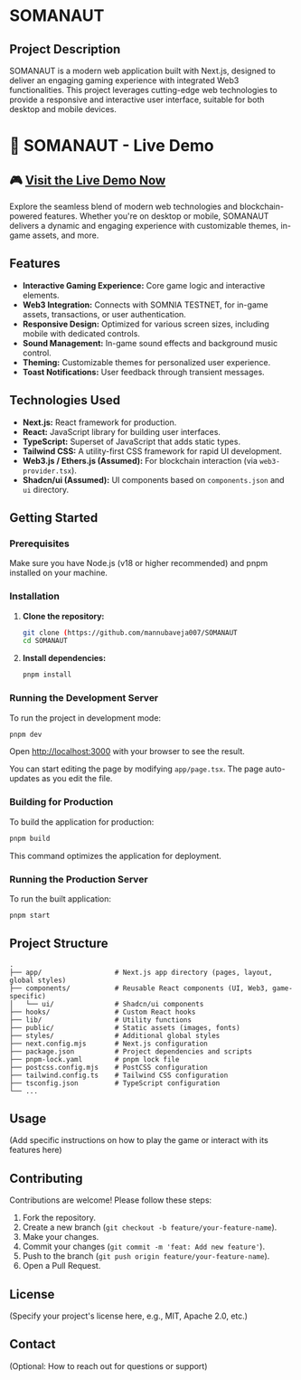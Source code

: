 # SOMANAUT

## Project Description
SOMANAUT is a modern web application built with Next.js, designed to deliver an engaging gaming experience with integrated Web3 functionalities. This project leverages cutting-edge web technologies to provide a responsive and interactive user interface, suitable for both desktop and mobile devices.

# 🌌 SOMANAUT - Live Demo

## 🎮 [Visit the Live Demo Now](https://somanaut.vercel.app/)

Explore the seamless blend of modern web technologies and blockchain-powered features. Whether you're on desktop or mobile, SOMANAUT delivers a dynamic and engaging experience with customizable themes, in-game assets, and more.

## Features
*   **Interactive Gaming Experience:** Core game logic and interactive elements.
*   **Web3 Integration:** Connects with SOMNIA TESTNET, for in-game assets, transactions, or user authentication.
*   **Responsive Design:** Optimized for various screen sizes, including mobile with dedicated controls.
*   **Sound Management:** In-game sound effects and background music control.
*   **Theming:** Customizable themes for personalized user experience.
*   **Toast Notifications:** User feedback through transient messages.

## Technologies Used
*   **Next.js:** React framework for production.
*   **React:** JavaScript library for building user interfaces.
*   **TypeScript:** Superset of JavaScript that adds static types.
*   **Tailwind CSS:** A utility-first CSS framework for rapid UI development.
*   **Web3.js / Ethers.js (Assumed):** For blockchain interaction (via `web3-provider.tsx`).
*   **Shadcn/ui (Assumed):** UI components based on `components.json` and `ui` directory.

## Getting Started

### Prerequisites
Make sure you have Node.js (v18 or higher recommended) and pnpm installed on your machine.

### Installation

1.  **Clone the repository:**
    ```bash
    git clone (https://github.com/mannubaveja007/SOMANAUT
    cd SOMANAUT
    ```
2.  **Install dependencies:**
    ```bash
    pnpm install
    ```

### Running the Development Server

To run the project in development mode:

```bash
pnpm dev
```

Open [http://localhost:3000](http://localhost:3000) with your browser to see the result.

You can start editing the page by modifying `app/page.tsx`. The page auto-updates as you edit the file.

### Building for Production

To build the application for production:

```bash
pnpm build
```

This command optimizes the application for deployment.

### Running the Production Server

To run the built application:

```bash
pnpm start
```

## Project Structure

```
.
├── app/                  # Next.js app directory (pages, layout, global styles)
├── components/           # Reusable React components (UI, Web3, game-specific)
│   └── ui/               # Shadcn/ui components
├── hooks/                # Custom React hooks
├── lib/                  # Utility functions
├── public/               # Static assets (images, fonts)
├── styles/               # Additional global styles
├── next.config.mjs       # Next.js configuration
├── package.json          # Project dependencies and scripts
├── pnpm-lock.yaml        # pnpm lock file
├── postcss.config.mjs    # PostCSS configuration
├── tailwind.config.ts    # Tailwind CSS configuration
├── tsconfig.json         # TypeScript configuration
└── ...
```

## Usage
(Add specific instructions on how to play the game or interact with its features here)

## Contributing
Contributions are welcome! Please follow these steps:
1.  Fork the repository.
2.  Create a new branch (`git checkout -b feature/your-feature-name`).
3.  Make your changes.
4.  Commit your changes (`git commit -m 'feat: Add new feature'`).
5.  Push to the branch (`git push origin feature/your-feature-name`).
6.  Open a Pull Request.

## License
(Specify your project's license here, e.g., MIT, Apache 2.0, etc.)

## Contact
(Optional: How to reach out for questions or support)
